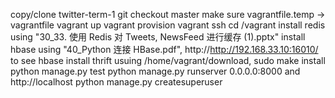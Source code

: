 copy/clone twitter-term-1
git checkout master
make sure vagrantfile.temp -> vagrantfile
vagrant up
vagrant provision
vagrant ssh
cd /vagrant
install redis using "30_33. 使用 Redis 对 Tweets, NewsFeed 进行缓存 (1).pptx"
install hbase using "40_Python 连接 HBase.pdf", http://http://192.168.33.10:16010/ to see hbase
install thrift usuing /home/vagrant/download, sudo make install
python manage.py test
python manage.py runserver 0.0.0.0:8000 and http://localhost
python manage.py createsuperuser
